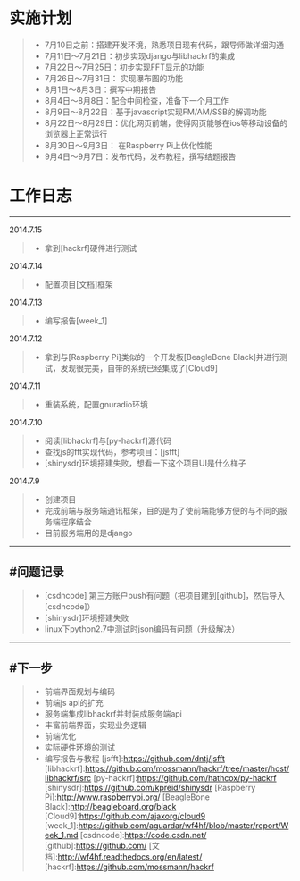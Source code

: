 # 实施计划
>* 7月10日之前：搭建开发环境，熟悉项目现有代码，跟导师做详细沟通
>* 7月11日～7月21日：初步实现django与libhackrf的集成
>* 7月22日～7月25日：初步实现FFT显示的功能
>* 7月26日～7月31日： 实现瀑布图的功能
>* 8月1日～8月3日：撰写中期报告
>* 8月4日～8月8日：配合中间检查，准备下一个月工作
>* 8月9日～8月22日：基于javascript实现FM/AM/SSB的解调功能
>* 8月22日～8月29日：优化网页前端，使得网页能够在ios等移动设备的浏览器上正常运行
>* 8月30日～9月3日： 在Raspberry Pi上优化性能
>* 9月4日～9月7日：发布代码，发布教程，撰写结题报告



# 工作日志
------
2014.7.15
>* 拿到[hackrf]硬件进行测试


2014.7.14
>* 配置项目[文档]框架


2014.7.13
>* 编写报告[week_1]


2014.7.12
>* 拿到与[Raspberry Pi]类似的一个开发板[BeagleBone Black]并进行测试，发现很完美，自带的系统已经集成了[Cloud9]

2014.7.11
>* 重装系统，配置gnuradio环境

2014.7.10
>* 阅读[libhackrf]与[py-hackrf]源代码
>* 查找js的fft实现代码，参考项目：[jsfft]
>* [shinysdr]环境搭建失败，想看一下这个项目UI是什么样子

2014.7.9  
>* 创建项目
>* 完成前端与服务端通讯框架，目的是为了使前端能够方便的与不同的服务端程序结合
>* 目前服务端用的是django 

------
#问题记录
------ 

>* [csdncode] 第三方账户push有问题（把项目建到[github]，然后导入[csdncode]） 
>* [shinysdr]环境搭建失败
>* linux下python2.7中测试时json编码有问题（升级解决）



------
#下一步
------ 
>* 前端界面规划与编码
>* 前端js api的扩充
>* 服务端集成libhackrf并封装成服务端api
>* 丰富前端界面，实现业务逻辑
>* 前端优化
>* 实际硬件环境的测试
>* 编写报告与教程
[jsfft]:https://github.com/dntj/jsfft
[libhackrf]:https://github.com/mossmann/hackrf/tree/master/host/libhackrf/src
[py-hackrf]:https://github.com/hathcox/py-hackrf
[shinysdr]:https://github.com/kpreid/shinysdr
[Raspberry Pi]:http://www.raspberrypi.org/
[BeagleBone Black]:http://beagleboard.org/black
[Cloud9]:https://github.com/ajaxorg/cloud9
[week_1]:https://github.com/aguardar/wf4hf/blob/master/report/Week_1.md
[csdncode]:https://code.csdn.net/
[github]:https://github.com/
[文档]:http://wf4hf.readthedocs.org/en/latest/
[hackrf]:https://github.com/mossmann/hackrf

